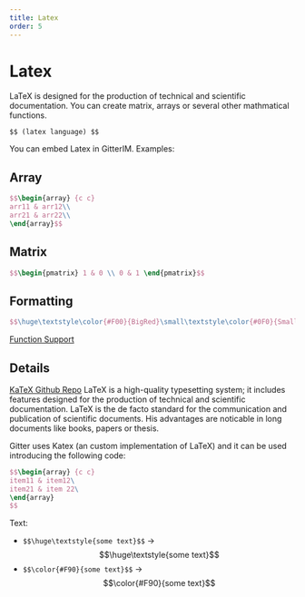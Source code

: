 ```yaml
---
title: Latex
order: 5
---
```

# Latex

LaTeX is designed for the production of technical and scientific documentation. You can create matrix, arrays or several other mathmatical functions.

`$$ (latex language) $$`

You can embed Latex in GitterIM. Examples:

## Array

```latex
$$\begin{array} {c c}
arr11 & arr12\\
arr21 & arr22\\
\end{array}$$
```

## Matrix

```latex
$$\begin{pmatrix} 1 & 0 \\ 0 & 1 \end{pmatrix}$$
```

## Formatting

```latex
$$\huge\textstyle\color{#F00}{BigRed}\small\textstyle\color{#0F0}{SmallGreen}$$
```

[Function Support](https://github.com/Khan/KaTeX/wiki/Function-Support-in-KaTeX)

## Details

[KaTeX Github Repo](https://github.com/Khan/KaTeX) LaTeX is a high-quality typesetting system; it includes features designed for the production of technical and scientific documentation. LaTeX is the de facto standard for the communication and publication of scientific documents. His advantages are noticable in long documents like books, papers or thesis.

Gitter uses Katex (an custom implementation of LaTeX) and it can be used introducing the following code:

```latex
$$\begin{array} {c c}
item11 & item12\
item21 & item 22\
\end{array}
$$
```

Text:

- `$$\huge\textstyle{some text}$$` -> $$\huge\textstyle{some text}$$
- `$$\color{#F90}{some text}$$` -> $$\color{#F90}{some text}$$
